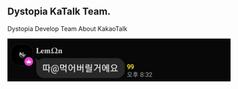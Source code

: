## Dystopia KaTalk Team.
Dystopia Develop Team About KakaoTalk

![DystopiaCover](https://raw.githubusercontent.com/DystopiaTalk/.github/main/profile/banner.jpg)
